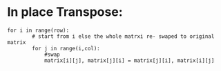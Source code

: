 # In place Transpose:

    for i in range(row):
            # start from i else the whole matrxi re- swaped to original matrix
            for j in range(i,col):
                #swap
                matrix[i][j], matrix[j][i] = matrix[j][i], matrix[i][j]
      
 
  
